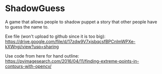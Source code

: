 # ShadowGuess
A game that allows people to shadow puppet a story that other people have to guess the name to.

Exe file (won't upload to github since it is too big): https://drive.google.com/file/d/17zdw9V7xjsbqcsfBPCnImWPXe-kXWngi/view?usp=sharing

Use code from here for hand outline: https://pyimagesearch.com/2016/04/11/finding-extreme-points-in-contours-with-opencv/
